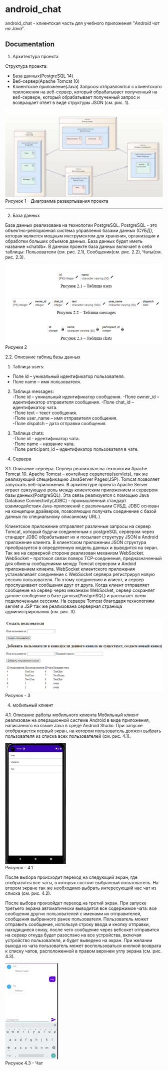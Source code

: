 # android_chat
  android_chat - клиентская часть для учебного приложения "_Android чат на Java_".

## Documentation
  1. Архитектура проекта

Структура проекта:
- База данных(PostgreSQL 14)
- Веб-сервер(Apache Tomcat 10)
- Клиентское приложение(Java)
Запросы отправляются с клиентского приложения на веб-сервер, который обрабатывает полученный на веб-сервере, который обрабатывает полученный запрос и возвращает ответ в виде структуры JSON (см. рис. 1).

![Alt text](image.png)\
Рисунок 1 – Диаграмма развертывания проекта

---
2. База данных

База данных реализована на технологии PostgreSQL. PostgreSQL - это объектно-реляционная система управления базами данных (СУБД), которая является мощным инструментом для хранения, организации и обработки больших объемов данных. База данных будет иметь название «chatdb».
 В данном проекте база данных включает в себя таблицы: Пользователи (см. рис. 2.1), Сообщения(см. рис. 2.2), Чаты(см. рис. 2.3).

![Alt text](image-1.png)\
Рисунки 2

2.2. Описание таблиц базы данных
1. Таблица users:
- Поле id  – уникальный идентификатор пользователя.
- Поле name – имя пользователя.
2. Таблица messages:\
-Поле id – уникальный идентификатор сообщения.
-Поле owner_id – идентификатор отправителя сообщения.
-Поле chat_id – идентификатор чата.\
-Поле text – текст сообщения.\
-Поле user_name – имя отправителя сообщения.\
-Поле dispatch – дата отправки сообщения.
3. Таблица chats:\
-Поле id - идентификатор чата.\
-Поле name – название чата.\
-Поле participant_id – идентификатор пользователя в чате.


3. Сервера

3.1. Описание сервера.
Сервер реализован на технологии Apache Tomcat 10. Apache Tomcat – контейнер сервлетов(servlets), так же реализующий спецификацию JavaServer Pages(JSP). Tomcat позволяет запускать веб-приложения. В архитектуре проекта Apache Server играет связующую роль между клиентским приложением и сервером базы данных(PostgreSQL). Эта связь реализуется с помощью Java Database Connectivity(JDBC) - промышленный стандарт взаимодействия Java-приложений с различными СУБД. JDBC основан на концепции драйверов, позволяющих получать соединение с базой данных по специальному описанному URL.\

Клиентское приложение отправляет различные запросы на сервер Tomcat, который будучи соединенным с postgreSQL сервером через стандарт JDBC обрабатывает их и посылает структуру JSON в Android приложение клиента. В клиентском приложении JSON структура преобразуется в определенную модель данных и выводится на экран. Так же на серверной стороне реализован механизм WebSocket. WebSocket – протокол связи поверх TCP-соединения, предназначенный для обмена сообщениями между Tomcat сервером и Andoid приложением клиента. WebSocket клиентского приложения устанавливает соединение с WebSocket сервера регистрируя новую сессию пользователя. По этому соединению и клиент, и сервер прослушивают сообщения друг от друга. Когда клиент отправляет сообщение на сервер через механизм WebSocket, сервер сохраняет данное сообщение в базе данных(PostgreSQL) и рассылает всем подключенным сессиям.
На сервере Tomcat благодаря технологиям servlet и JSP так же реализована  серверная страница администрирования (см. рис. 3).

![Alt text](image-2.png)\
Рисунок - 3

4. мобильный клиент

4.1. Описание работы мобильного клиента
Мобильный клиент реализован на операционной системе Android в виде приложения, написанного на языке Java в среде Android Studio. 
При запуске отображается первый экран, на котором пользователь должен выбрать пользователя из списка всех пользователей (см. рис. 4.1). 

![Alt text](image-3.png)\
Рисунок - 4.1

После выбора происходит переход на следующий экран, где отобразятся все чаты, в которых состоит выбранный пользователь. На втором экране так же необходимо выбрать интересующий нас чат из списка (см. рис. 4.2).

После выбора произойдет переход на третий экран. При запуске третьего экрана автоматически выводится все содержимое чата: все сообщения других пользователей с именами их отправителей, сообщения выбранного ранее пользователя. Пользователь может отправить сообщение, используя строку ввода и кнопку отправки, находящиеся снизу, после чего сообщение через вебсокет отправится на сервер откуда будет разослано на все устройства, включая устройство пользователя, и будет выведено на экран. При желании выхода из чата пользователь может воспользоваться кнопкой возврата к списку чатов, расположенной в правом верхнем углу экрана (см. рис. 4.3).

![Alt text](image-4.png)\
Рисунок 4.3 - Чат

